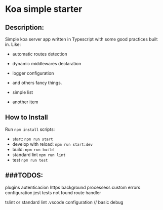 # Koa simple starter

## Description:
Simple koa server app written in Typescript with some good practices built in. Like: 
 - automatic routes detection
 - dynamic middlewares declaration
 - logger configuration 
 - and others fancy things.

- simple list
- another item

## How to Install
Run `npm install`
scripts:
- start: `npm run start`
- develop with reload: `npm run start:dev`
- build: `npm run build`
- standard lint `npm run lint`
- test `npm run test`


###TODOS:
--- 
plugins
autenticacion
https
background processess
custom errors configuration
jest tests
not found route handler

tslint or standard lint
.vscode configuration // basic debug
